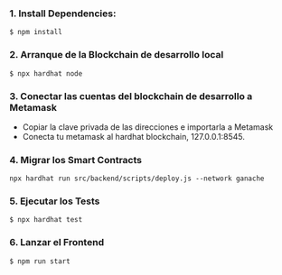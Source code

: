 ### 1. Install Dependencies:
`$ npm install`
### 2. Arranque de la Blockchain de desarrollo local
`$ npx hardhat node`

### 3. Conectar las cuentas del blockchain de desarrollo a Metamask
- Copiar la clave privada de las direcciones e importarla a Metamask
- Conecta tu metamask al hardhat blockchain, 127.0.0.1:8545.

### 4. Migrar los Smart Contracts
`npx hardhat run src/backend/scripts/deploy.js --network ganache`

### 5. Ejecutar los Tests
`$ npx hardhat test`

### 6. Lanzar el Frontend
`$ npm run start`